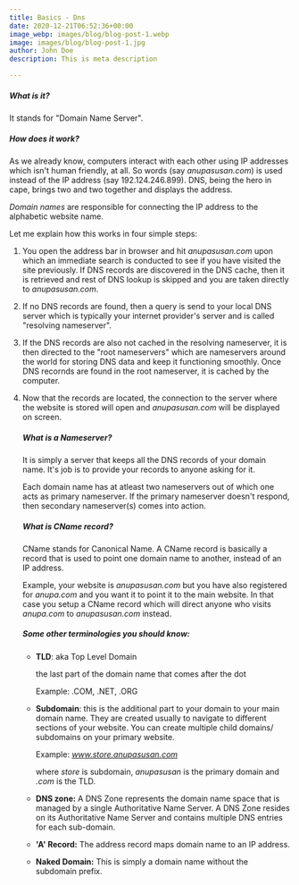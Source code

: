 ```yaml
---
title: Basics - Dns
date: 2020-12-21T06:52:36+00:00
image_webp: images/blog/blog-post-1.webp
image: images/blog/blog-post-1.jpg
author: John Doe
description: This is meta description

---
```

##### **What is it?**

It stands for "Domain Name Server".

#####  **How does it work?**

As we already know, computers interact with each other using IP addresses which isn't human friendly, at all. So words (say _anupasusan.com_) is used instead of the IP address (say 192.124.246.899). DNS, being the hero in cape, brings two and two together and displays the address. 

_Domain names_ are responsible for connecting the IP address to the alphabetic website name.

Let me explain how this works in four simple steps:

1. You open the address bar in browser and hit _anupasusan.com_ upon which an immediate search is conducted to see if you have visited the site previously. If DNS records are discovered in the DNS cache, then it is retrieved and rest of DNS lookup is skipped and you are taken directly to _anupasusan.com_.
2. If no DNS records are found, then a query is send to your local DNS server which is typically your internet provider's server and is called "resolving nameserver".
3. If the DNS records are also not cached in the resolving nameserver, it is then directed to the "root nameservers" which are nameservers around the world for storing DNS data and keep it functioning smoothly. Once DNS recornds are found in the root nameserver, it is cached by the computer.
4. Now that the records are located, the connection to the server where the website is stored will open and _anupasusan.com_ will be displayed on screen.

   ##### What is a Nameserver?

   It is simply a server that keeps all the DNS records of your domain name. It's job is to provide your records to anyone asking for it. 

   Each domain name has at atleast two nameservers out of which one acts as primary nameserver. If the primary nameserver doesn't respond, then secondary nameserver(s) comes into action.

   ##### What is CName record?

   CName stands for Canonical Name. A CName record is basically a record that is used to point one domain name to another, instead of an IP address. 

   Example, your website is _anupasusan.com_ but you have also registered for _anupa.com_ and you want it to point it to the main website. In that case you setup a CName record which will direct anyone who visits _anupa.com_ to _anupasusan.com_ instead.

   ##### Some other terminologies you should know:
   * **TLD**: aka Top Level Domain

     the last part of the domain name that comes after the dot

     Example: .COM, .NET, .ORG
   * **Subdomain**: this is the additional part to your domain to your main domain name. They are created usually to navigate to different sections of your website. You can create multiple child domains/ subdomains on your primary website.

     Example: _www.store.anupasusan.com_

     where _store_ is subdomain, _anupasusan_  is the primary domain and _.com_ is the TLD.
   * **DNS zone:** A DNS Zone represents the domain name space that is managed by a single Authoritative Name Server. A DNS Zone resides on its Authoritative Name Server and contains multiple DNS entries for each sub-domain.
   * **'A' Record:** The address record maps domain name to an IP address.
   * **Naked Domain:** This is simply a domain name without the subdomain prefix.
